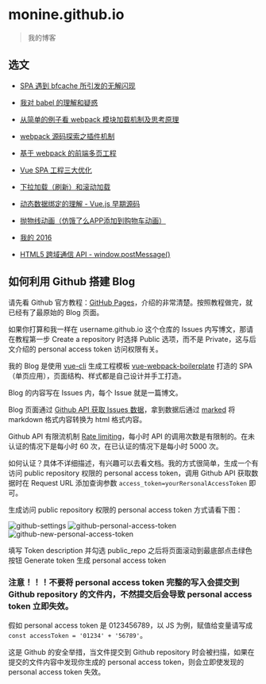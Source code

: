 # monine.github.io

> 我的博客

## 选文

- [SPA 遇到 bfcache 所引发的无解闪现](https://monine.github.io/#/article/27)

- [我对 babel 的理解和疑惑](https://monine.github.io/#/article/26)

- [从简单的例子看 webpack 模块加载机制及思考原理](https://monine.github.io/#/article/25)

- [webpack 源码探索之插件机制](https://monine.github.io/#/article/24)

- [基于 webpack 的前端多页工程](https://monine.github.io/#/article/21)

- [Vue SPA 工程三大优化](https://monine.github.io/#/article/20)

- [下拉加载（刷新）和滚动加载](https://monine.github.io/#/article/17)

- [动态数据绑定的理解 - Vue.js 早期源码](https://monine.github.io/#/article/16)

- [抛物线动画（仿饿了么APP添加到购物车动画）](https://monine.github.io/#/article/15)

- [我的 2016](https://github.com/Monine/monine.github.io/issues/12)

- [HTML5 跨域通信 API - window.postMessage()](https://monine.github.io/#/article/2)

## 如何利用 Github 搭建 Blog

请先看 Github 官方教程：[GitHub Pages](https://pages.github.com/)，介绍的非常清楚。按照教程做完，就已经有了最原始的 Blog 页面。

如果你打算和我一样在 username.github.io 这个仓库的 Issues 内写博文，那请在教程第一步 Create a repository 时选择 Public 选项，而不是 Private，这与后文介绍的 personal access token 访问权限有关。

我的 Blog 是使用 [vue-cli](https://github.com/vuejs/vue-cli) 生成工程模板 [vue-webpack-boilerplate](https://github.com/vuejs-templates/webpack) 打造的 SPA（单页应用），页面结构、样式都是自己设计并手工打造。

Blog 的内容写在 Issues 内，每个 Issue 就是一篇博文。

Blog 页面通过 [Github API 获取 Issues 数据](https://developer.github.com/v3/issues/)，拿到数据后通过 [marked](https://github.com/markedjs/marked) 将 markdown 格式内容转换为 html 格式内容。

Github API 有限流机制 [Rate limiting](https://developer.github.com/v3/#rate-limiting)，每小时 API 的调用次数是有限制的。在未认证的情况下是每小时 60 次，在已认证的情况下是每小时 5000 次。

如何认证？具体不详细描述，有兴趣可以去看文档。我的方式很简单，生成一个有访问 public repository 权限的 personal access token，调用 Github API 获取数据时在 Request URL 添加查询参数 `access_token=yourRersonalAccessToken` 即可。

生成访问 public repository 权限的 personal access token 方式请看下图：

![github-settings](http://oh8wftuto.bkt.clouddn.com/github-settings.jpg)
![github-personal-access-token](http://oh8wftuto.bkt.clouddn.com/github-personal-access-token.jpg)
![github-new-personal-access-token](http://oh8wftuto.bkt.clouddn.com/github-new-personal-access-token.jpg)

填写 Token description 并勾选 public_repo 之后将页面滚动到最底部点击绿色按钮 Generate token 生成 personal access token

### 注意！！！不要将 personal access token 完整的写入会提交到 Github repository 的文件内，不然提交后会导致 personal access token 立即失效。

假如 personal access token 是 0123456789，以 JS 为例，赋值给变量请写成 `const accessToken = '01234' + '56789'`。

这是 Github 的安全举措，当文件提交到 Github repository 时会被扫描，如果在提交的文件内容中发现你生成的 personal access token，则会立即使发现的 personal access token 失效。
